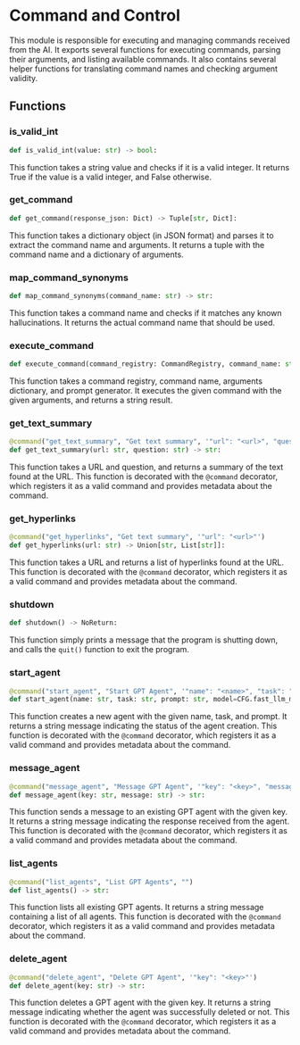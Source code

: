 # Command and Control

This module is responsible for executing and managing commands received from the AI. It exports several functions for executing commands, parsing their arguments, and listing available commands. It also contains several helper functions for translating command names and checking argument validity.

## Functions

### is_valid_int

```python
def is_valid_int(value: str) -> bool:
```

This function takes a string value and checks if it is a valid integer. It returns True if the value is a valid integer, and False otherwise.

### get_command

```python
def get_command(response_json: Dict) -> Tuple[str, Dict]:
```

This function takes a dictionary object (in JSON format) and parses it to extract the command name and arguments. It returns a tuple with the command name and a dictionary of arguments.

### map_command_synonyms

```python
def map_command_synonyms(command_name: str) -> str:
```

This function takes a command name and checks if it matches any known hallucinations. It returns the actual command name that should be used.

### execute_command

```python
def execute_command(command_registry: CommandRegistry, command_name: str, arguments, prompt: PromptGenerator) -> str:
```

This function takes a command registry, command name, arguments dictionary, and prompt generator. It executes the given command with the given arguments, and returns a string result.

### get_text_summary

```python
@command("get_text_summary", "Get text summary", '"url": "<url>", "question": "<question>"')
def get_text_summary(url: str, question: str) -> str:
```

This function takes a URL and question, and returns a summary of the text found at the URL. This function is decorated with the `@command` decorator, which registers it as a valid command and provides metadata about the command.

### get_hyperlinks

```python
@command("get_hyperlinks", "Get text summary", '"url": "<url>"')
def get_hyperlinks(url: str) -> Union[str, List[str]]:
```

This function takes a URL and returns a list of hyperlinks found at the URL. This function is decorated with the `@command` decorator, which registers it as a valid command and provides metadata about the command.

### shutdown

```python
def shutdown() -> NoReturn:
```

This function simply prints a message that the program is shutting down, and calls the `quit()` function to exit the program.

### start_agent

```python
@command("start_agent", "Start GPT Agent", '"name": "<name>", "task": "<short_task_desc>", "prompt": "<prompt>"')
def start_agent(name: str, task: str, prompt: str, model=CFG.fast_llm_model) -> str:
```

This function creates a new agent with the given name, task, and prompt. It returns a string message indicating the status of the agent creation. This function is decorated with the `@command` decorator, which registers it as a valid command and provides metadata about the command.

### message_agent

```python
@command("message_agent", "Message GPT Agent", '"key": "<key>", "message": "<message>"')
def message_agent(key: str, message: str) -> str:
```

This function sends a message to an existing GPT agent with the given key. It returns a string message indicating the response received from the agent. This function is decorated with the `@command` decorator, which registers it as a valid command and provides metadata about the command.

### list_agents

```python
@command("list_agents", "List GPT Agents", "")
def list_agents() -> str:
```

This function lists all existing GPT agents. It returns a string message containing a list of all agents. This function is decorated with the `@command` decorator, which registers it as a valid command and provides metadata about the command.

### delete_agent

```python
@command("delete_agent", "Delete GPT Agent", '"key": "<key>"')
def delete_agent(key: str) -> str:
```

This function deletes a GPT agent with the given key. It returns a string message indicating whether the agent was successfully deleted or not. This function is decorated with the `@command` decorator, which registers it as a valid command and provides metadata about the command.